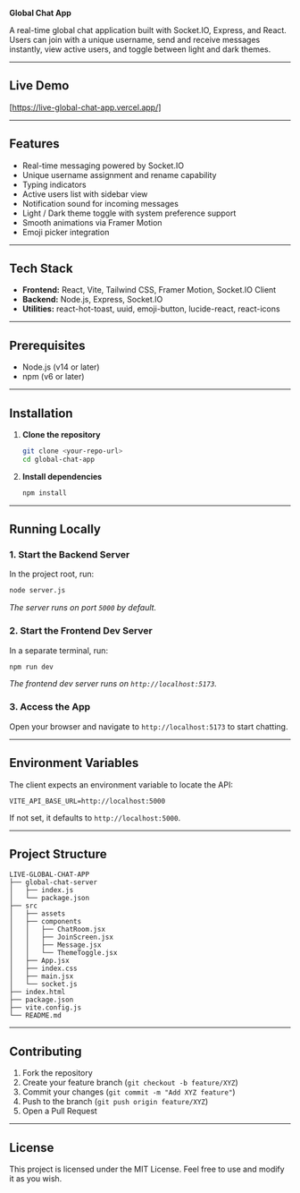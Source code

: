 **Global Chat App**

A real-time global chat application built with Socket.IO, Express, and React. Users can join with a unique username, send and receive messages instantly, view active users, and toggle between light and dark themes.

---

## Live Demo

[https://live-global-chat-app.vercel.app/]

---

## Features

- Real-time messaging powered by Socket.IO  
- Unique username assignment and rename capability  
- Typing indicators  
- Active users list with sidebar view  
- Notification sound for incoming messages  
- Light / Dark theme toggle with system preference support  
- Smooth animations via Framer Motion  
- Emoji picker integration

---

## Tech Stack

- **Frontend:** React, Vite, Tailwind CSS, Framer Motion, Socket.IO Client  
- **Backend:** Node.js, Express, Socket.IO  
- **Utilities:** react-hot-toast, uuid, emoji-button, lucide-react, react-icons

---

## Prerequisites

- Node.js (v14 or later)  
- npm (v6 or later)

---

## Installation

1. **Clone the repository**  
   ```bash
   git clone <your-repo-url>
   cd global-chat-app
   ```
2. **Install dependencies**  
   ```bash
   npm install
   ```

---

## Running Locally

### 1. Start the Backend Server  
In the project root, run:
```bash
node server.js
```  
_The server runs on port `5000` by default._

### 2. Start the Frontend Dev Server  
In a separate terminal, run:
```bash
npm run dev
```  
_The frontend dev server runs on `http://localhost:5173`._

### 3. Access the App  
Open your browser and navigate to `http://localhost:5173` to start chatting.

---

## Environment Variables

The client expects an environment variable to locate the API:

```env
VITE_API_BASE_URL=http://localhost:5000
```

If not set, it defaults to `http://localhost:5000`.

---

## Project Structure

```
LIVE-GLOBAL-CHAT-APP
├── global-chat-server
│   ├── index.js
│   └── package.json
├── src
│   ├── assets
│   ├── components
│   │   ├── ChatRoom.jsx
│   │   ├── JoinScreen.jsx
│   │   ├── Message.jsx
│   │   └── ThemeToggle.jsx
│   ├── App.jsx
│   ├── index.css
│   ├── main.jsx
│   └── socket.js
├── index.html
├── package.json
├── vite.config.js
└── README.md
```

---



## Contributing

1. Fork the repository
2. Create your feature branch (`git checkout -b feature/XYZ`)
3. Commit your changes (`git commit -m "Add XYZ feature"`)
4. Push to the branch (`git push origin feature/XYZ`)
5. Open a Pull Request

---

## License

This project is licensed under the MIT License. Feel free to use and modify it as you wish.

